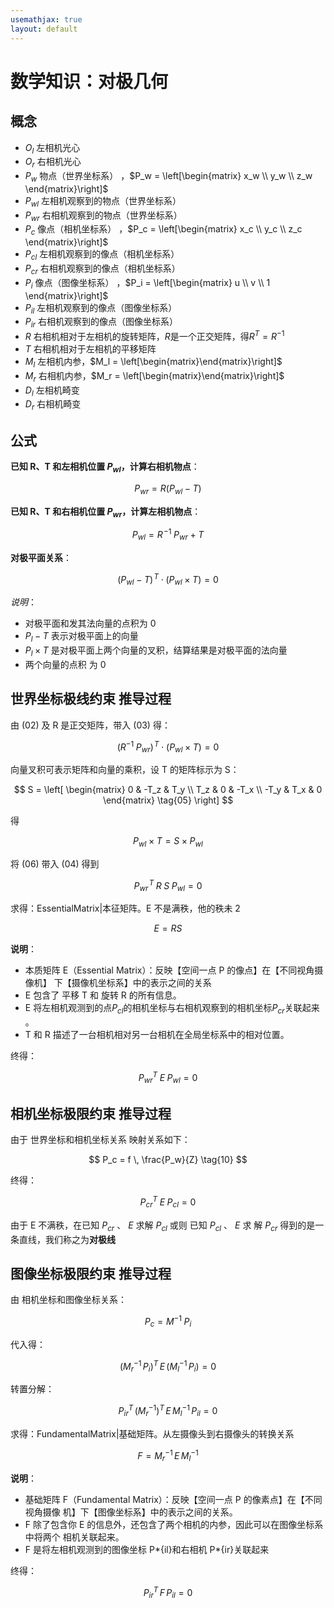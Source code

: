 ```yaml
---
usemathjax: true
layout: default
---
```


# 数学知识：对极几何

## 概念

- $O_l$ 左相机光心
- $O_r$ 右相机光心
- $P_w$ 物点（世界坐标系）
  ，$P_w = \left[\begin{matrix} x_w \\ y_w \\ z_w \end{matrix}\right]$
- $P_{wl}$ 左相机观察到的物点（世界坐标系）
- $P_{wr}$ 右相机观察到的物点（世界坐标系）
- $P_c$ 像点（相机坐标系）
  ，$P_c = \left[\begin{matrix} x_c \\ y_c \\ z_c \end{matrix}\right]$
- $P_{cl}$ 左相机观察到的像点（相机坐标系）
- $P_{cr}$ 右相机观察到的像点（相机坐标系）
- $P_i$ 像点（图像坐标系）
  ，$P_i = \left[\begin{matrix} u \\ v \\ 1 \end{matrix}\right]$
- $P_{il}$ 左相机观察到的像点（图像坐标系）
- $P_{ir}$ 右相机观察到的像点（图像坐标系）
- $R$ 右相机相对于左相机的旋转矩阵，$R$是一个正交矩阵，得$R^T = R^{-1}$
- $T$ 右相机相对于左相机的平移矩阵
- $M_l$ 左相机内参，$M_l = \left[\begin{matrix}\end{matrix}\right]$
- $M_r$ 右相机内参，$M_r = \left[\begin{matrix}\end{matrix}\right]$
- $D_l$ 左相机畸变
- $D_r$ 右相机畸变

## 公式

**已知 R、T 和左相机位置 $P_{wl}$，计算右相机物点**：

$$
P_{wr} = R (P_{wl} - T) \tag{01}
$$

**已知 R、T 和右相机位置 $P_{wr}$，计算左相机物点**：

$$
P_{wl} = R\!^{-1} \; P_{wr} \; + \; T \tag{02}
$$

**对极平面关系**：

$$
(P_{wl} - T)\!^T \cdot (P_{wl} \times T) = 0  \tag{03}
$$

_说明_：

- 对极平面和发其法向量的点积为 0
- $P_l - T$ 表示对极平面上的向量
- $P_l \times T$ 是对极平面上两个向量的叉积，结算结果是对极平面的法向量
- 两个向量的点积 为 0

## 世界坐标极线约束 推导过程

由 (02) 及 R 是正交矩阵，带入 (03) 得：

$$
(R^{-1} \; P_{wr})\!^T \cdot (P_{wl} \times T) = 0 \tag{04}
$$

向量叉积可表示矩阵和向量的乘积，设 T 的矩阵标示为 S：

$$
S =
\left[
\begin{matrix}
  0     & -T_z  & T_y   \\
  T_z   & 0     & -T_x  \\
  -T_y  & T_x   & 0
\end{matrix}  \tag{05}
\right]
$$

得

$$
P_{wl} \times T = S \times P_{wl} \tag{06}
$$

将 (06) 带入 (04) 得到

$$
P_{wr}\!^T \; R \; S \; P_{wl} = 0 \tag{07}
$$

求得：EssentialMatrix|本征矩阵。E 不是满秩，他的秩未 2

$$
E = RS    \tag{08}
$$

**说明**：

- 本质矩阵 E（Essential Matrix）：反映【空间一点 P 的像点】在【不同视角摄像机】
  下【摄像机坐标系】中的表示之间的关系
- E 包含了 平移 T 和 旋转 R 的所有信息。
- E 将左相机观测到的点$P_{cl}$的相机坐标与右相机观察到的相机坐标$P_{cr}$关联起来
  。
- T 和 R 描述了一台相机相对另一台相机在全局坐标系中的相对位置。

终得：

$$
P_{wr}^T \; E \; P_{wl} = 0 \tag{09}
$$

## 相机坐标极限约束 推导过程

由于 世界坐标和相机坐标关系 映射关系如下：

$$
P_c = f \, \frac{P_w}{Z}  \tag{10}
$$

终得：

$$
P_{cr}^T \; E \; P_{cl} = 0   \tag{11}
$$

由于 E 不满秩，在已知 $P_{cr}$ 、 $E$ 求解 $P_{cl}$ 或则 已知 $P_{cl}$ 、 $E$ 求
解 $P_{cr}$ 得到的是一条直线，我们称之为**对极线**

## 图像坐标极限约束 推导过程

由 相机坐标和图像坐标关系：

$$
P_c = M^{-1} \; P_i       \tag{12}
$$

代入得：

$$
(M_r^{-1} \, P_i)^T \, E \, (M_l^{-1} \, P_i) = 0  \tag{13}
$$

转置分解：

$$
P_{ir}^T \, ({M_r}^{-1})^T \, E \, {M_l}^{-1} \, P_{il}  = 0      \tag{14}
$$

求得：FundamentalMatrix|基础矩阵。从左摄像头到右摄像头的转换关系

$$
F = M_r^{-1} \, E \, M_l^{-1}
$$

**说明**：

- 基础矩阵 F（Fundamental Matrix）：反映【空间一点 P 的像素点】在【不同视角摄像
  机】下【图像坐标系】中的表示之间的关系。
- F 除了包含你 E 的信息外，还包含了两个相机的内参，因此可以在图像坐标系中将两个
  相机关联起来。
- F 是将左相机观测到的图像坐标 P*{il}和右相机 P*{ir}关联起来

终得：

$$
P_{ir}^T \, F \, P_{il} = 0
$$
